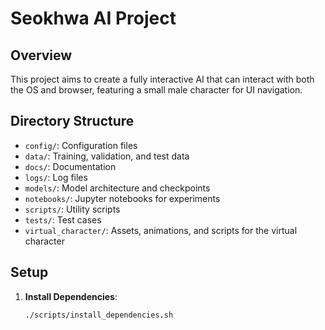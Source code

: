 # Seokhwa AI Project

## Overview
This project aims to create a fully interactive AI that can interact with both the OS and browser, featuring a small male character for UI navigation.

## Directory Structure
- `config/`: Configuration files
- `data/`: Training, validation, and test data
- `docs/`: Documentation
- `logs/`: Log files
- `models/`: Model architecture and checkpoints
- `notebooks/`: Jupyter notebooks for experiments
- `scripts/`: Utility scripts
- `tests/`: Test cases
- `virtual_character/`: Assets, animations, and scripts for the virtual character

## Setup
1. **Install Dependencies**:
   ```bash
   ./scripts/install_dependencies.sh

